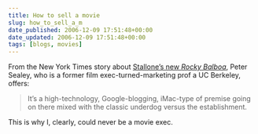 ```yaml
---
title: How to sell a movie
slug: how_to_sell_a_m
date_published: 2006-12-09 17:51:48+00:00
date_updated: 2006-12-09 17:51:48+00:00
tags: [blogs, movies]
---
```

From the New York Times story about [Stallone’s new *Rocky Balboa*](http://www.nytimes.com/2006/11/21/movies/21sly.html?ei=5070&amp;en=776d3eabf579fcca&amp;ex=1165813200&amp;adxnnl=1&amp;adxnnlx=1165697123-rVC9AgTxty7IvxMTAXaWbg), Peter Sealey, who is a former film exec-turned-marketing prof a UC Berkeley, offers:

> It’s a high-technology, Google-blogging, iMac-type of premise going on there mixed with the classic underdog versus the establishment.

This is why I, clearly, could never be a movie exec.
